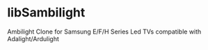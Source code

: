 # libSambilight
Ambilight Clone for Samsung E/F/H Series Led TVs compatible with Adalight/Ardulight
